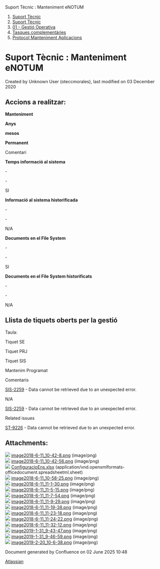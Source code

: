 Suport Tècnic : Manteniment eNOTUM  

1.  [Suport Tècnic](index.md)
2.  [Suport Tècnic](13893782.md)
3.  [01 - Gestió Operativa](26313391.md)
4.  [Tasques complementàries](26313409.md)
5.  [Protocol Manteniment Aplicacions](Protocol-Manteniment-Aplicacions_39911467.md)

Suport Tècnic : Manteniment eNOTUM
==================================

Created by Unknown User (oteccmorales), last modified on 03 December 2020

  

Accions a realitzar:
--------------------

**Manteniment**

**Anys**

**mesos**

**Permanent**

Comentari

**Temps informació al sistema**

\-

\-

SI

  

**Informació al sistema historificada**

\-

\-

N/A

  

**Documents en el File System**

\-

\-

SI

  

**Documents en el File System historificats**

\-

\-

N/A

  

Llista de tiquets oberts per la gestió
--------------------------------------

Taula:

Tiquet SE

Tiquet PRJ

Tiquet SIS

Mantenim Programat

Comentaris

[SIS-2259](https://contacte.aoc.cat/browse/SIS-2259?src=confmacro) - Data cannot be retrieved due to an unexpected error.

N/A

[SIS-2259](https://contacte.aoc.cat/browse/SIS-2259?src=confmacro) - Data cannot be retrieved due to an unexpected error.

  

  

  

  

Related issues

[ST-9226](https://contacte.aoc.cat/browse/ST-9226?src=confmacro) - Data cannot be retrieved due to an unexpected error.

  

Attachments:
------------

![](images/icons/bullet_blue.gif) [image2018-6-11\_10-42-8.png](attachments/39911484/39911485.png) (image/png)  
![](images/icons/bullet_blue.gif) [image2018-6-11\_10-42-56.png](attachments/39911484/39911486.png) (image/png)  
![](images/icons/bullet_blue.gif) [ConfiguracioEns.xlsx](attachments/39911484/39911487.xlsx) (application/vnd.openxmlformats-officedocument.spreadsheetml.sheet)  
![](images/icons/bullet_blue.gif) [image2018-6-11\_10-58-25.png](attachments/39911484/39911488.png) (image/png)  
![](images/icons/bullet_blue.gif) [image2018-6-11\_11-1-30.png](attachments/39911484/39911489.png) (image/png)  
![](images/icons/bullet_blue.gif) [image2018-6-11\_11-5-15.png](attachments/39911484/39911490.png) (image/png)  
![](images/icons/bullet_blue.gif) [image2018-6-11\_11-7-54.png](attachments/39911484/39911491.png) (image/png)  
![](images/icons/bullet_blue.gif) [image2018-6-11\_11-9-29.png](attachments/39911484/39911492.png) (image/png)  
![](images/icons/bullet_blue.gif) [image2018-6-11\_11-19-38.png](attachments/39911484/39911493.png) (image/png)  
![](images/icons/bullet_blue.gif) [image2018-6-11\_11-23-18.png](attachments/39911484/39911494.png) (image/png)  
![](images/icons/bullet_blue.gif) [image2018-6-11\_11-24-22.png](attachments/39911484/39911495.png) (image/png)  
![](images/icons/bullet_blue.gif) [image2018-6-11\_11-32-12.png](attachments/39911484/39911496.png) (image/png)  
![](images/icons/bullet_blue.gif) [image2019-1-31\_9-43-47.png](attachments/39911484/39911497.png) (image/png)  
![](images/icons/bullet_blue.gif) [image2019-1-31\_9-46-59.png](attachments/39911484/39911498.png) (image/png)  
![](images/icons/bullet_blue.gif) [image2019-2-20\_10-6-38.png](attachments/39911484/39911499.png) (image/png)  

Document generated by Confluence on 02 June 2025 10:48

[Atlassian](http://www.atlassian.com/)
